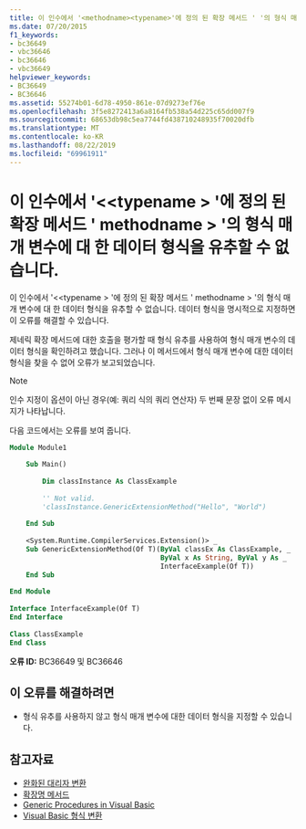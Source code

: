 ```yaml
---
title: 이 인수에서 '<methodname><typename>'에 정의 된 확장 메서드 ' '의 형식 매개 변수에 대 한 데이터 형식을 유추할 수 없습니다.
ms.date: 07/20/2015
f1_keywords:
- bc36649
- vbc36646
- bc36646
- vbc36649
helpviewer_keywords:
- BC36649
- BC36646
ms.assetid: 55274b01-6d78-4950-861e-07d9273ef76e
ms.openlocfilehash: 3f5e8272413a6a8164fb538a54d225c65dd007f9
ms.sourcegitcommit: 68653db98c5ea7744fd438710248935f70020dfb
ms.translationtype: MT
ms.contentlocale: ko-KR
ms.lasthandoff: 08/22/2019
ms.locfileid: "69961911"
---
```

# <a name="data-types-of-the-type-parameters-in-extension-method-methodname-defined-in-typename-cannot-be-inferred-from-these-arguments"></a>이 인수에서 '\<\<typename > '에 정의 된 확장 메서드 ' methodname > '의 형식 매개 변수에 대 한 데이터 형식을 유추할 수 없습니다.
이 인수에서 '\<\<typename > '에 정의 된 확장 메서드 ' methodname > '의 형식 매개 변수에 대 한 데이터 형식을 유추할 수 없습니다. 데이터 형식을 명시적으로 지정하면 이 오류를 해결할 수 있습니다.  
  
 제네릭 확장 메서드에 대한 호출을 평가할 때 형식 유추를 사용하여 형식 매개 변수의 데이터 형식을 확인하려고 했습니다. 그러나 이 메서드에서 형식 매개 변수에 대한 데이터 형식을 찾을 수 없어 오류가 보고되었습니다.  
  
> [!NOTE]
> 인수 지정이 옵션이 아닌 경우(예: 쿼리 식의 쿼리 연산자) 두 번째 문장 없이 오류 메시지가 나타납니다.  
  
 다음 코드에서는 오류를 보여 줍니다.  
  
```vb  
Module Module1  
  
    Sub Main()  
  
        Dim classInstance As ClassExample  
  
        '' Not valid.  
        'classInstance.GenericExtensionMethod("Hello", "World")  
  
    End Sub  
  
    <System.Runtime.CompilerServices.Extension()> _  
    Sub GenericExtensionMethod(Of T)(ByVal classEx As ClassExample, _  
                                     ByVal x As String, ByVal y As _  
                                     InterfaceExample(Of T))  
    End Sub  
  
End Module  
  
Interface InterfaceExample(Of T)  
End Interface  
  
Class ClassExample  
End Class  
```  
  
 **오류 ID:** BC36649 및 BC36646  
  
## <a name="to-correct-this-error"></a>이 오류를 해결하려면  
  
- 형식 유추를 사용하지 않고 형식 매개 변수에 대한 데이터 형식을 지정할 수 있습니다.  
  
## <a name="see-also"></a>참고자료

- [완화된 대리자 변환](../../visual-basic/programming-guide/language-features/delegates/relaxed-delegate-conversion.md)
- [확장명 메서드](../../visual-basic/programming-guide/language-features/procedures/extension-methods.md)
- [Generic Procedures in Visual Basic](../../visual-basic/programming-guide/language-features/data-types/generic-procedures.md)
- [Visual Basic 형식 변환](../../visual-basic/programming-guide/language-features/data-types/type-conversions.md)
